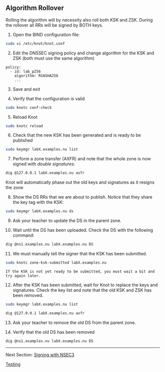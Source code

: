 ## Algorithm Rollover

Rolling the algorithm will by necessity also roll both KSK and ZSK. During the rollover all RRs will be signed by BOTH keys.

1. Open the BIND configuration file:
```bash
sudo vi /etc/knot/knot.conf
```

2. Edit the DNSSEC signing policy and change algorithm for the KSK and ZSK (both must use the same algorithm)

```
policy:
  - id: lab_p256
    algorithm: RSASHA256
    ...
```

3. Save and exit

4. Verify that the configuration is valid
```bash
sudo knotc conf-check
```

5. Reload Knot
```bash
sudo knotc reload
```

6. Check that the new KSK has been generated and is ready to be published
```bash
sudo keymgr labX.examples.nu list
```

7. Perform a zone transfer (AXFR) and note that the whole zone is now signed with *double signatures*:
```bash
dig @127.0.0.1 labX.examples.nu axfr
```

Knot will automatically phase out the old keys and signatures as it resigns the zone


8. Show the DS RRs that we are about to publish. Notice that they share the key tag with the KSK:
```bash
sudo keymgr labX.examples.nu ds
```

9. Ask your teacher to update the DS in the parent zone.

10. Wait until the DS has been uploaded. Check the DS with the following command:
```bash
dig @ns1.examples.nu labX.examples.nu DS
```
11. We must manually tell the signer that the KSK has been submitted. 
```bash
sudo knotc zone-ksk-submitted labX.examples.nu
```
    If the KSK is not yet ready to be submitted, you must wait a bit and try again later.
    
12. After the KSK has been submitted, wait for Knot to replace the keys and signatures. Check the key list and note that the old KSK and ZSK has been removed. 
```bash
sudo keymgr labX.examples.nu list
```

```bash
dig @127.0.0.1 labX.examples.nu axfr
```

13. Ask your teacher to remove the old DS from the parent zone.

14. Verify that the old DS has been removed
```bash
dig @ns1.examples.nu labX.examples.nu DS
```

---
Next Section: [Signing with NSEC3](KNOT-NSEC3.md)

[Testing](testing.md)